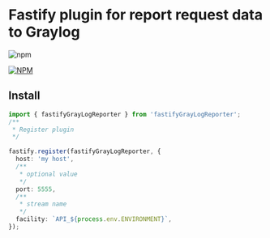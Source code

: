 # Fastify plugin for report request data to Graylog

![npm](https://img.shields.io/npm/dw/fastify-graylog-reporter)

[![NPM](https://nodei.co/npm/fastify-graylog-reporter.png)](https://nodei.co/npm/fastify-graylog-reporter/)
## Install

```typescript 
import { fastifyGrayLogReporter } from 'fastifyGrayLogReporter';
/**
 * Register plugin 
 */

fastify.register(fastifyGrayLogReporter, {
  host: 'my host',
  /**
   * optional value
   */
  port: 5555,
  /**
   * stream name
   */
  facility: `API_${process.env.ENVIRONMENT}`,
});


```

